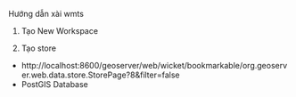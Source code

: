 Hướng dẫn xài wmts
1. Tạo New Workspace

2. Tạo store 
-   http://localhost:8600/geoserver/web/wicket/bookmarkable/org.geoserver.web.data.store.StorePage?8&filter=false
- PostGIS Database
